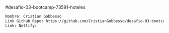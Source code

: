 #desafio-03-bootcamp-73591-hoteles
```sh
Nombre: Cristian Gobbesso
Link Github Repo: https://github.com/CristianGobbesso/desafio-03-bootcamp-73591-hoteles.git
Link: Netlify: 
```